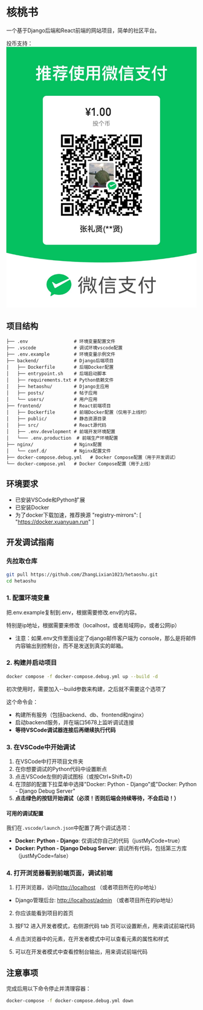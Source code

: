 # 核桃书

一个基于Django后端和React前端的网站项目，简单的社区平台。

投币支持：
![payqrcode](https://github.com/ZhangLixian1023/hetaoshu/blob/main/frontend/public/payqrcode.jpg)

## 项目结构

```text
├── .env                 # 环境变量配置文件
├── .vscode              # 调试环境vscode配置
├── .env.example         # 环境变量示例文件
├── backend/             # Django后端项目
│   ├── Dockerfile       # 后端Docker配置
│   ├── entrypoint.sh    # 后端启动脚本
│   ├── requirements.txt # Python依赖文件
│   ├── hetaoshu/        # Django主应用
│   ├── posts/           # 帖子应用
│   └── users/           # 用户应用
├── frontend/            # React前端项目
│   ├── Dockerfile       # 前端Docker配置（仅用于上线时）
│   ├── public/          # 静态资源目录
│   ├── src/             # React源代码
│   ├── .env.development # 前端开发环境配置
│   └─── .env.production  # 前端生产环境配置
├── nginx/               # Nginx配置
│   └── conf.d/          # Nginx配置文件
├── docker-compose.debug.yml   # Docker Compose配置（用于开发调试）
└── docker-compose.yml   # Docker Compose配置（用于上线）

```

## 环境要求

- 已安装VSCode和Python扩展
- 已安装Docker
- 为了docker下载加速，推荐换源  "registry-mirrors": [
    "https://docker.xuanyuan.run"
  ]

## 开发调试指南

### 先拉取仓库
``` bash
git pull https://github.com/ZhangLixian1023/hetaoshu.git
cd hetaoshu
```

### 1. 配置环境变量

把.env.example复制到.env，根据需要修改.env的内容。

特别是ip地址，根据需要来修改（localhost，或者局域网ip，或者公网ip）

- 注意：如果.env文件里面设定了django邮件客户端为 console，那么是将邮件内容输出到控制台，而不是发送到真实的邮箱。

### 2. 构建并启动项目
``` bash
docker compose -f docker-compose.debug.yml up --build -d
```

初次使用时，需要加入--build参数来构建，之后就不需要这个选项了

这个命令会：

- 构建所有服务（包括backend、db、frontend和nginx）
- 启动backend服务，并在端口5678上监听调试连接
- **等待VSCode调试器连接后再继续执行代码**

### 3. 在VSCode中开始调试

1. 在VSCode中打开项目文件夹
2. 在你想要调试的Python代码中设置断点
3. 点击VSCode左侧的调试图标（或按Ctrl+Shift+D）
4. 在顶部的配置下拉菜单中选择"Docker: Python - Django"或"Docker: Python - Django Debug Server"
5. **点击绿色的按钮开始调试（必须！否则后端会持续等待，不会启动！）**

#### 可用的调试配置

我们在`.vscode/launch.json`中配置了两个调试选项：

- **Docker: Python - Django**: 仅调试你自己的代码（justMyCode=true）
- **Docker: Python - Django Debug Server**: 调试所有代码，包括第三方库（justMyCode=false）

### 4. 打开浏览器看到前端页面，调试前端

1. 打开浏览器，访问[http://localhost](http://localhost) （或者项目所在的ip地址）

- Django管理后台: [http://localhost/admin](http://localhost/admin)  （或者项目所在的ip地址）

2. 你应该能看到项目的首页

3. 按F12 进入开发者模式，右侧源代码 tab 页可以设置断点，用来调试前端代码

4. 点击浏览器中的元素，在开发者模式中可以查看元素的属性和样式

5. 可以在开发者模式中查看控制台输出，用来调试前端代码


## 注意事项

完成后用以下命令停止并清理容器：

```bash
docker-compose -f docker-compose.debug.yml down
```

